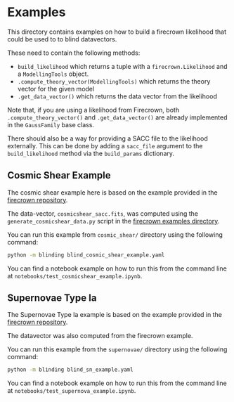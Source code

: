 # Examples
This directory contains examples on how to build a firecrown likelihood that could be used to to blind datavectors. 

These need to contain the following methods:
- `build_likelihood` which returns a tuple with a `firecrown.Likelihood` and a `ModellingTools` object.
- `.compute_theory_vector(ModellingTools)` which returns the theory vector for the given model
- `.get_data_vector()` which returns the data vector from the likelihood

Note that, if you are using a likelihood from Firecrown, both `.compute_theory_vector()` and `.get_data_vector()` are already implemented in the `GaussFamily` base class.

There should also be a way for providing a SACC file to the likelihood externally. This can be done by adding a `sacc_file` argument to the `build_likelihood` method via the `build_params` dictionary.

## Cosmic Shear Example
The cosmic shear example here is based on the example provided in the [firecrown repository](https://github.com/LSSTDESC/firecrown/blob/master/examples/cosmicshear/cosmicshear.py). 

The data-vector, `cosmicshear_sacc.fits`, was computed using the `generate_cosmicshear_data.py` script in the [firecrown examples directory](https://github.com/LSSTDESC/firecrown/blob/master/examples/cosmicshear/generate_cosmicshear_data.py).

You can run this example from `cosmic_shear/` directory using the following command:
```bash
python -m blinding blind_cosmic_shear_example.yaml
```

You can find a notebook example on how to run this from the command line at `notebooks/test_cosmicshear_example.ipynb`.

## Supernovae Type Ia
The Supernovae Type Ia example is based on the example provided in the [firecrown repository](https://github.com/LSSTDESC/firecrown/tree/master/examples/srd_sn).

The datavector was also computed from the firecrown example.

You can run this example from the `supernovae/` directory using the following command:
```bash
python -m blinding blind_sn_example.yaml
```
You can find a notebook example on how to run this from the command line at `notebooks/test_supernova_example.ipynb`.